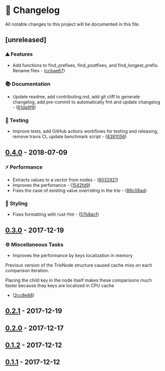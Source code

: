 # 📜 Changelog

All notable changes to this project will be documented in this file.

## [unreleased]

### ⛰️ Features

- Add functions to find_prefixes, find_postfixes, and find_longest_prefix. Rename files - ([ccbae67](https://github.com/vemonet/ptrie/commit/ccbae673304c0d052e8625f2040b2a2005afc408))

### 📚 Documentation

- Update readme, add contributing.md, add git cliff to generate changelog, add pre-commit to automatically fmt and update changelog - ([61da9f9](https://github.com/vemonet/ptrie/commit/61da9f9456793d786ca3bb04719b27aa34f95759))

### 🧪 Testing

- Improve tests, add GitHub actions workflows for testing and releasing, remove travis CI, update benchmark script - ([8391056](https://github.com/vemonet/ptrie/commit/839105644ff00e1ac9a8fee08bf0c5f6eb2fddf8))

## [0.4.0](https://github.com/vemonet/ptrie/compare/0.3.0..0.4.0) - 2018-07-09

### ⚡ Performance

- Extracts values to a vector from nodes - ([8032921](https://github.com/vemonet/ptrie/commit/8032921117659093525956f35b0bee8c2b508b5b))
- Improves the perfomance - ([1542fd9](https://github.com/vemonet/ptrie/commit/1542fd90728d6e4c5123af031b635d9c7e282e81))
- Fixes the case of existing value overriding in the trie - ([89c08ad](https://github.com/vemonet/ptrie/commit/89c08ad74d7994efc97f307f46c78b537e80a3c2))

### 🎨 Styling

- Fixes formatting with rust-fmt - ([57b8acf](https://github.com/vemonet/ptrie/commit/57b8acf6ddaed88c391a7548982fcef8fa7eb491))

## [0.3.0](https://github.com/vemonet/ptrie/compare/0.2.1..0.3.0) - 2017-12-19

### ⚙️ Miscellaneous Tasks

- Improves the performance by keys localization in memory

Previous version of the TrieNode structure caused cache miss on each
comparison iteration.

Placing the child key in the node itself makes these comparisons much
faster because they keys are localized in CPU cache
 - ([2cc8e88](https://github.com/vemonet/ptrie/commit/2cc8e882f32e99044b8e6a89a236de4accb9f5b0))

## [0.2.1](https://github.com/vemonet/ptrie/compare/0.2.0..0.2.1) - 2017-12-19

## [0.2.0](https://github.com/vemonet/ptrie/compare/0.1.2..0.2.0) - 2017-12-17

## [0.1.2](https://github.com/vemonet/ptrie/compare/0.1.1..0.1.2) - 2017-12-12

## [0.1.1](https://github.com/vemonet/ptrie/tree/0.1.1) - 2017-12-12

<!-- generated by git-cliff -->
